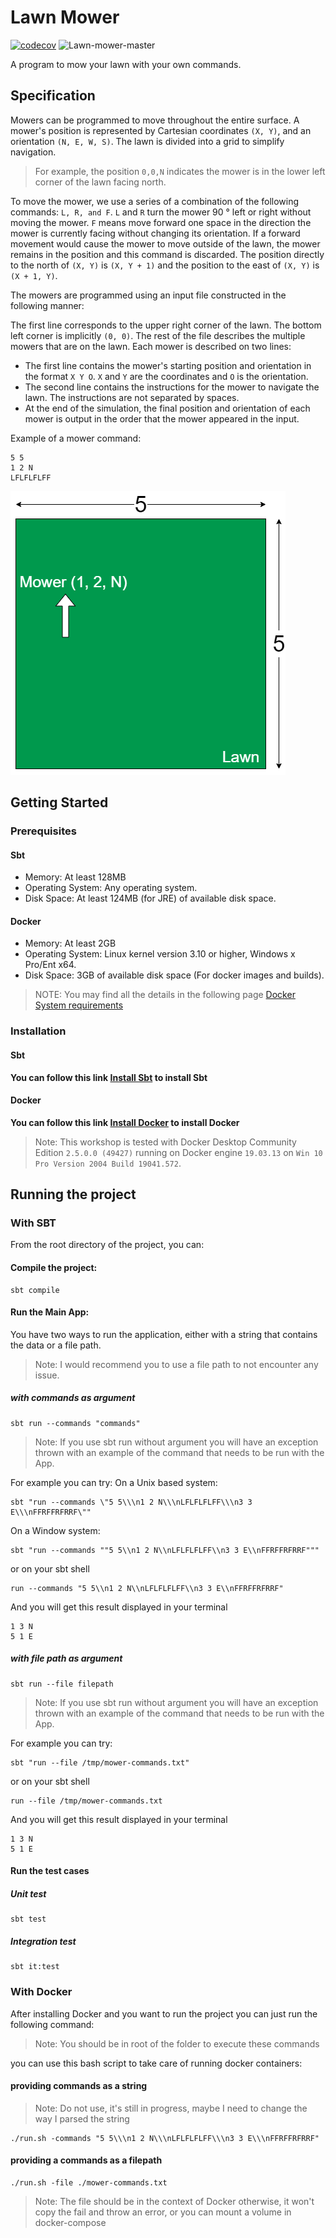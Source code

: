 # Lawn Mower

[![codecov](https://codecov.io/gh/Amraneze/lawn-mower/branch/master/graph/badge.svg)](https://codecov.io/gh/Amraneze/lawn-mower)
![Lawn-mower-master](https://github.com/Amraneze/lawn-mower/workflows/Master/badge.svg)

A program to mow your lawn with your own commands.

## Specification

Mowers can be programmed to move throughout the entire surface. A mower's position is
represented by Cartesian coordinates `(X, Y)`, and an orientation `(N, E, W, S)`. The lawn is
divided into a grid to simplify navigation.

>For example, the position `0,0,N` indicates the mower is in the lower left corner of the lawn facing
north.

To move the mower, we use a series of a combination of the following commands: `L, R, and F`.
`L` and `R` turn the mower 90 ° left or right without moving the mower. `F` means move forward one
space in the direction the mower is currently facing without changing its orientation.
If a forward movement would cause the mower to move outside of the lawn, the mower remains
in the position and this command is discarded. The position directly to the north of `(X, Y)` is `(X, Y + 1)` and the position to the east of `(X, Y)` is `(X + 1, Y)`.

The mowers are programmed using an input file constructed in the following manner:

The first line corresponds to the upper right corner of the lawn. The bottom left corner is
implicitly `(0, 0)`.
The rest of the file describes the multiple mowers that are on the lawn. Each mower is described
on two lines:

- The first line contains the mower's starting position and orientation in the format `X Y O`. `X` and
`Y` are the coordinates and `O` is the orientation.
- The second line contains the instructions for the mower to navigate the lawn. The instructions
are not separated by spaces.
- At the end of the simulation, the final position and orientation of each mower is output in the
order that the mower appeared in the input.

Example of a mower command: 
```
5 5
1 2 N
LFLFLFLFF
```
![A mower in a lawn](./docs/img/mower.png)

## Getting Started

### Prerequisites

#### Sbt

* Memory: At least 128MB
* Operating System: Any operating system.
* Disk Space: At least 124MB (for JRE) of available disk space.

#### Docker

* Memory: At least 2GB
* Operating System: Linux kernel version 3.10 or higher, Windows x Pro/Ent x64.
* Disk Space: 3GB of available disk space (For docker images and builds).

> NOTE: You may find all the details in the following page [Docker System requirements](https://docs.docker.com/datacenter/ucp/1.1/installation/system-requirements/)

### Installation

#### Sbt
**You can follow this link [Install Sbt](https://www.scala-sbt.org/release/docs/Setup.html) to install Sbt**

#### Docker
**You can follow this link [Install Docker](https://docs.docker.com/install/) to install Docker**
>Note: This workshop is tested with Docker Desktop Community Edition `2.5.0.0 (49427)` running on Docker engine `19.03.13` on `Win 10 Pro Version 2004 Build 19041.572`.

## Running the project

### With SBT
From the root directory of the project, you can:

#### Compile the project:
```
sbt compile
```

#### Run the Main App:
You have two ways to run the application, either with a string that contains the data or a file path.
>Note: I would recommend you to use a file path to not encounter any issue. 

##### with commands as argument
```
sbt run --commands "commands"
```
>Note: If you use sbt run without argument you will have an exception thrown with an example of the command that needs to be run with the App.

For example you can try:
On a Unix based system:
```
sbt "run --commands \"5 5\\\n1 2 N\\\nLFLFLFLFF\\\n3 3 E\\\nFFRFFRFRRF\""
```
On a Window system:
```
sbt "run --commands ""5 5\\n1 2 N\\nLFLFLFLFF\\n3 3 E\\nFFRFFRFRRF"""
```
or on your sbt shell
```
run --commands "5 5\\n1 2 N\\nLFLFLFLFF\\n3 3 E\\nFFRFFRFRRF"
```
And you will get this result displayed in your terminal
```
1 3 N
5 1 E
```

##### with file path as argument
```
sbt run --file filepath
```
>Note: If you use sbt run without argument you will have an exception thrown with an example of the command that needs to be run with the App.

For example you can try:
```
sbt "run --file /tmp/mower-commands.txt"
```
or on your sbt shell
```
run --file /tmp/mower-commands.txt
```
And you will get this result displayed in your terminal
```
1 3 N
5 1 E
```

#### Run the test cases
##### Unit test
```
sbt test
```

##### Integration test
```
sbt it:test
```

### With Docker
After installing Docker and you want to run the project you can just run the following command:

>Note: You should be in root of the folder to execute these commands

you can use this bash script to take care of running docker containers:

#### providing commands as a string
>Note: Do not use, it's still in progress, maybe I need to change the way I parsed the string
```
./run.sh -commands "5 5\\\n1 2 N\\\nLFLFLFLFF\\\n3 3 E\\\nFFRFFRFRRF"
```
#### providing a commands as a filepath
```
./run.sh -file ./mower-commands.txt
```
>Note: The file should be in the context of Docker otherwise, it won't copy the fail and throw an error, or you can mount a volume in docker-compose